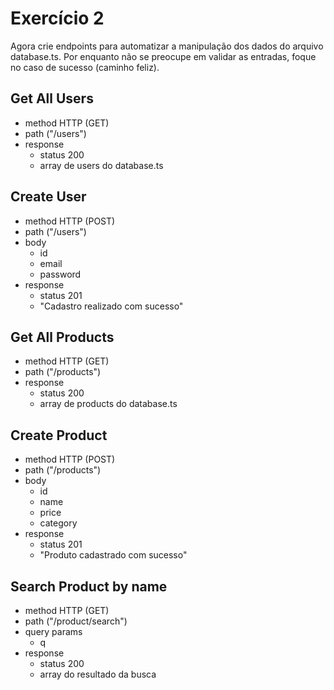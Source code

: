 # Exercício 2
Agora crie endpoints para automatizar a manipulação dos dados do arquivo database.ts.
Por enquanto não se preocupe em validar as entradas, foque no caso de sucesso (caminho feliz).

## Get All Users
- method HTTP (GET)
- path ("/users")
- response
    - status 200
    - array de users do database.ts

## Create User
- method HTTP (POST)
- path ("/users")
- body
    - id
    - email
    - password
- response
    - status 201
    - "Cadastro realizado com sucesso"

## Get All Products
- method HTTP (GET)
- path ("/products")
- response
    - status 200
    - array de products do database.ts

## Create Product
- method HTTP (POST)
- path ("/products")
- body
    - id
    - name
    - price
    - category
- response
    - status 201
    - "Produto cadastrado com sucesso"

## Search Product by name
- method HTTP (GET)
- path ("/product/search")
- query params
    - q
- response
    - status 200
    - array do resultado da busca
